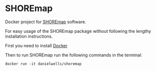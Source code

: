 # SHOREmap
Docker project for [SHOREmap](http://shoremap.org) software.

For easy usage of the SHOREmap package without following the lengthy installation instructions.

First you need to install [Docker](https://www.docker.com/community-edition#/download)

Then to run SHOREmap run the following commands in the terminal:

```
docker run -it danielwells/shoremap
```